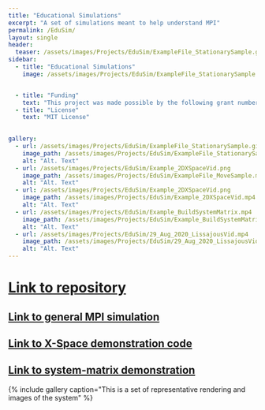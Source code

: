 ```yaml
---
title: "Educational Simulations"
excerpt: "A set of simulations meant to help understand MPI"
permalink: /EduSim/
layout: single
header:
  teaser: /assets/images/Projects/EduSim/ExampleFile_StationarySample.gif
sidebar:
  - title: "Educational Simulations"
    image: /assets/images/Projects/EduSim/ExampleFile_StationarySample.gif


  - title: "Funding"
    text: "This project was made possible by the following grant numbers: NIBIB U01EB025121 NIMH R24106053 and NSF GRFP 1122374"
  - title: "License"
    text: "MIT License"

    
gallery:
  - url: /assets/images/Projects/EduSim/ExampleFile_StationarySample.gif
    image_path: /assets/images/Projects/EduSim/ExampleFile_StationarySample.gif
    alt: "Alt. Text"
  - url: /assets/images/Projects/EduSim/Example_2DXSpaceVid.png
    image_path: /assets/images/Projects/EduSim/ExampleFile_MoveSample.mp4
    alt: "Alt. Text"
  - url: /assets/images/Projects/EduSim/Example_2DXSpaceVid.png
    image_path: /assets/images/Projects/EduSim/Example_2DXSpaceVid.mp4
    alt: "Alt. Text"
  - url: /assets/images/Projects/EduSim/Example_BuildSystemMatrix.mp4
    image_path: /assets/images/Projects/EduSim/Example_BuildSystemMatrix.mp4
    alt: "Alt. Text"
  - url: /assets/images/Projects/EduSim/29_Aug_2020_LissajousVid.mp4
    image_path: /assets/images/Projects/EduSim/29_Aug_2020_LissajousVid.mp4
    alt: "Alt. Text"	
---
```




# [Link to repository](https://github.com/OS-MPI/Educational_Simulations)
## [Link to general MPI simulation](https://github.com/OS-MPI/Educational_Simulations/blob/master/GeneralMPIPhysics_Demo.m)
## [Link to X-Space demonstration code](https://github.com/OS-MPI/Educational_Simulations/blob/master/X_Space2D_Demo.m)
## [Link to system-matrix demonstration](https://github.com/OS-MPI/Educational_Simulations/blob/master/SystemMatrix2D_Demo.m)

{% include gallery caption="This is a set of representative rendering and images of the system" %}

